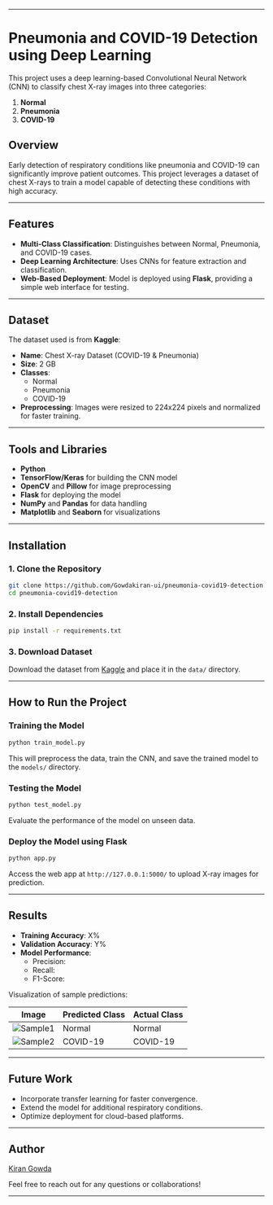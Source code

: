 

---

# Pneumonia and COVID-19 Detection using Deep Learning

This project uses a deep learning-based Convolutional Neural Network (CNN) to classify chest X-ray images into three categories:  
1. **Normal**  
2. **Pneumonia**  
3. **COVID-19**

## Overview  
Early detection of respiratory conditions like pneumonia and COVID-19 can significantly improve patient outcomes. This project leverages a dataset of chest X-rays to train a model capable of detecting these conditions with high accuracy.

---

## Features
- **Multi-Class Classification**: Distinguishes between Normal, Pneumonia, and COVID-19 cases.  
- **Deep Learning Architecture**: Uses CNNs for feature extraction and classification.  
- **Web-Based Deployment**: Model is deployed using **Flask**, providing a simple web interface for testing.  

---

## Dataset  
The dataset used is from **Kaggle**:  
- **Name**: Chest X-ray Dataset (COVID-19 & Pneumonia)  
- **Size**: 2 GB  
- **Classes**:  
  - Normal  
  - Pneumonia  
  - COVID-19  
- **Preprocessing**: Images were resized to 224x224 pixels and normalized for faster training.  

---

## Tools and Libraries  
- **Python**  
- **TensorFlow/Keras** for building the CNN model  
- **OpenCV** and **Pillow** for image preprocessing  
- **Flask** for deploying the model  
- **NumPy** and **Pandas** for data handling  
- **Matplotlib** and **Seaborn** for visualizations  

---

## Installation

### 1. Clone the Repository  
```bash
git clone https://github.com/Gowdakiran-ui/pneumonia-covid19-detection.git
cd pneumonia-covid19-detection
```

### 2. Install Dependencies  
```bash
pip install -r requirements.txt
```

### 3. Download Dataset  
Download the dataset from [Kaggle](https://www.kaggle.com) and place it in the `data/` directory.

---

## How to Run the Project  

### Training the Model  
```bash
python train_model.py
```
This will preprocess the data, train the CNN, and save the trained model to the `models/` directory.

### Testing the Model  
```bash
python test_model.py
```
Evaluate the performance of the model on unseen data.

### Deploy the Model using Flask  
```bash
python app.py
```
Access the web app at `http://127.0.0.1:5000/` to upload X-ray images for prediction.

---

## Results  
- **Training Accuracy**: X%  
- **Validation Accuracy**: Y%  
- **Model Performance**:  
  - Precision:  
  - Recall:  
  - F1-Score:  

Visualization of sample predictions:  

| Image         | Predicted Class | Actual Class |  
|---------------|-----------------|--------------|  
| ![Sample1](images/sample1.png) | Normal        | Normal       |  
| ![Sample2](images/sample2.png) | COVID-19      | COVID-19     |  

---

## Future Work  
- Incorporate transfer learning for faster convergence.  
- Extend the model for additional respiratory conditions.  
- Optimize deployment for cloud-based platforms.  

---

## Author  
[Kiran Gowda](https://github.com/Gowdakiran-ui)  

Feel free to reach out for any questions or collaborations!  

--- 

